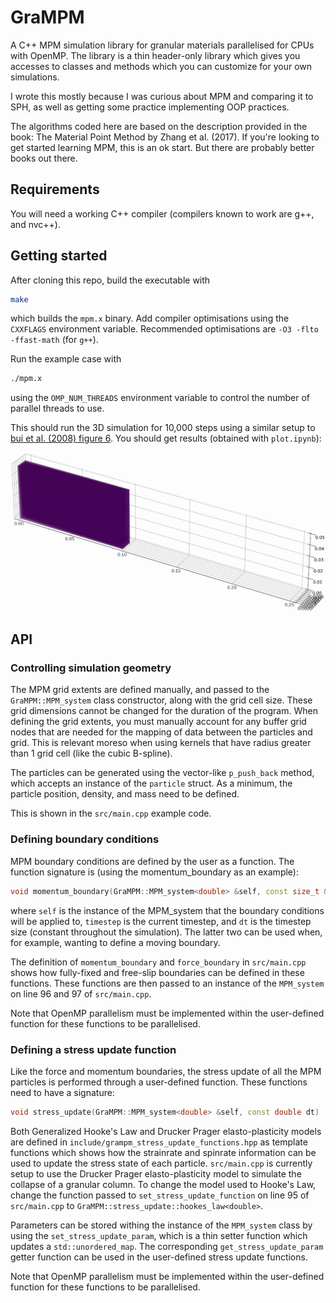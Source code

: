 # GraMPM
A C++ MPM simulation library for granular materials parallelised for CPUs with OpenMP. The library is a thin header-only library which gives you accesses to classes and methods which you can customize for your own simulations.

I wrote this mostly because I was curious about MPM and comparing it to SPH, as well as getting some practice implementing OOP practices.

The algorithms coded here are based on the description provided in the book: The Material Point Method by Zhang et al. (2017).
If you're looking to get started learning MPM, this is an ok start. But there are probably better books out there.

## Requirements

You will need a working C++ compiler (compilers known to work are g++, and nvc++).

## Getting started

After cloning this repo, build the executable with

```bash
make
```

which builds the `mpm.x` binary. Add compiler optimisations using the `CXXFLAGS` environment variable. Recommended optimisations are `-O3 -flto -ffast-math` (for `g++`).

Run the example case with

```bash
./mpm.x
```

using the `OMP_NUM_THREADS` environment variable to control the number of parallel threads to use.

This should run the 3D simulation for 10,000 steps using a similar setup to [bui et al. (2008) figure 6](https://www.academia.edu/download/50489203/Lagrangian_mesh-free_particle_method_SP20161122-8301-1ymr4u4.pdf). You should get results (obtained with `plot.ipynb`):

![output.gif](output.gif)

## API

### Controlling simulation geometry

The MPM grid extents are defined manually, and passed to the `GraMPM::MPM_system` class constructor, along with the grid cell size. These grid dimensions cannot be changed for the duration of the program.
When defining the grid extents, you must manually account for any buffer grid nodes that are needed for the mapping of data between the particles and grid. This is relevant moreso when using kernels that have radius greater than 1 grid cell (like the cubic B-spline).

The particles can be generated using the vector-like `p_push_back` method, which accepts an instance of the `particle` struct. As a minimum, the particle position, density, and mass need to be defined.

This is shown in the `src/main.cpp` example code.

### Defining boundary conditions

MPM boundary conditions are defined by the user as a function. The function signature is (using the momentum_boundary as an example):

```cpp
void momentum_boundary(GraMPM::MPM_system<double> &self, const size_t &timestep, const double &dt) {
```

where `self` is the instance of the MPM_system that the boundary conditions will be applied to, `timestep` is the current timestep, and `dt` is the timestep size (constant throughout the simulation).
The latter two can be used when, for example, wanting to define a moving boundary.

The definition of `momentum_boundary` and `force_boundary` in `src/main.cpp` shows how fully-fixed and free-slip boundaries can be defined in these functions.
These functions are then passed to an instance of the `MPM_system` on line 96 and 97 of `src/main.cpp`.

Note that OpenMP parallelism must be implemented within the user-defined function for these functions to be parallelised.

### Defining a stress update function

Like the force and momentum boundaries, the stress update of all the MPM particles is performed through a user-defined function. These functions need to have a signature:

```cpp
void stress_update(GraMPM::MPM_system<double> &self, const double dt)
```

Both Generalized Hooke's Law and Drucker Prager elasto-plasticity models are defined in `include/grampm_stress_update_functions.hpp` as template functions which shows how the strainrate and spinrate information can be used to update the stress state of each particle.
`src/main.cpp` is currently setup to use the Drucker Prager elasto-plasticity model to simulate the collapse of a granular column. To change the model used to Hooke's Law, change the function passed to `set_stress_update_function` on line 95 of `src/main.cpp` to `GraMPM::stress_update::hookes_law<double>`.

Parameters can be stored withing the instance of the `MPM_system` class by using the `set_stress_update_param`, which is a thin setter function which updates a `std::unordered_map`. 
The corresponding `get_stress_update_param` getter function can be used in the user-defined stress update functions.

Note that OpenMP parallelism must be implemented within the user-defined function for these functions to be parallelised.
